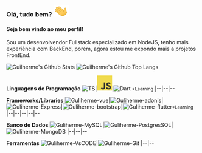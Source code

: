 ### Olá, tudo bem? <img src="https://raw.githubusercontent.com/ABSphreak/ABSphreak/master/gifs/Hi.gif" width="40" height="30" />

#### Seja bem vindo ao meu perfil!

Sou um desenvolvendor Fullstack especializado em NodeJS, tenho mais experiência com BackEnd, porém, agora estou me expondo mais a projetos FrontEnd.

<div style="display: inline-block">
	<img heigth="180em" alt="Guilherme's Github Stats" src="https://github-readme-stats.vercel.app/api?username=guilhermeais&show_icons=true&hide_border=true" ></img>
	<img heigth="180em" alt="Guilherme's Github Top Langs" src="https://github-readme-stats.vercel.app/api/top-langs/?username=guilhermeais&layout=compact" ></img>
</div>

**Linguagens de Programação**
<img alt="TS" title="TypeScript" width="40px"  src="https://cdn.jsdelivr.net/gh/devicons/devicon/icons/typescript/typescript-original.svg" />|<img alt="JS" title="JavaScript" width="40px" src="https://raw.githubusercontent.com/github/explore/master/topics/javascript/javascript.png">|<img alt="Dart" title="Dart" width="40px" src="https://cdn.jsdelivr.net/gh/devicons/devicon/icons/dart/dart-original.svg" /> <small>*Learning</small>
|--|--|--

**Frameworks/Libraries**
<img  alt="Guliherme-vue"  width="40px" src="https://cdn.jsdelivr.net/gh/devicons/devicon/icons/vuejs/vuejs-original.svg" />|<img alt="Guliherme-adonis" width="40px" src="https://cdn.jsdelivr.net/gh/devicons/devicon/icons/adonisjs/adonisjs-original.svg" />|<img alt="Guliherme-Express"  width="40px"  src="https://cdn.jsdelivr.net/gh/devicons/devicon/icons/express/express-original.svg" />|<img  alt="Guliherme-bootstrap" width="40px" src="https://cdn.jsdelivr.net/gh/devicons/devicon/icons/bootstrap/bootstrap-plain.svg" />|<img alt="Guliherme-flutter" width="40px"  src="https://cdn.jsdelivr.net/gh/devicons/devicon/icons/flutter/flutter-original.svg" /><small>*Learning</small>
|--|--|--|--|--

**Banco de Dados**
<img alt="Guliherme-MySQL"  width="40px"  src="https://cdn.jsdelivr.net/gh/devicons/devicon/icons/mysql/mysql-original.svg" />|<img alt="Guliherme-PostgresSQL"  width="40px" src="https://cdn.jsdelivr.net/gh/devicons/devicon/icons/postgresql/postgresql-original.svg" />|<img alt="Guliherme-MongoDB"  width="40px"  src="https://cdn.jsdelivr.net/gh/devicons/devicon/icons/mongodb/mongodb-original.svg" />
|--|--|--

**Ferramentas**
<img alt="Guliherme-VsCODE"  width="40px" src="https://cdn.jsdelivr.net/gh/devicons/devicon/icons/vscode/vscode-original.svg" />|<img  alt="Guliherme-Git"  width="40px" src="https://cdn.jsdelivr.net/gh/devicons/devicon/icons/git/git-original.svg" />
|--|--
